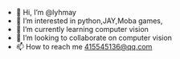 - 👋 Hi, I’m @lyhmay
- 👀 I’m interested in python,JAY,Moba games,
- 🌱 I’m currently learning computer vision
- 💞️ I’m looking to collaborate on computer vision 
- 📫 How to reach me 415545136@qq.com

<!---
lyhmay/lyhmay is a ✨ special ✨ repository because its `README.md` (this file) appears on your GitHub profile.
You can click the Preview link to take a look at your changes.
--->

